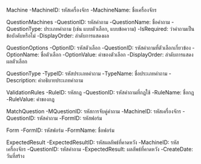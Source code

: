 Machine
-MachineID: รหัสเครื่องจักร
-MachineName: ชื่อเครื่องจักร

QuestionMachines
-QuestionID: รหัสคำถาม
-QuestionName: ชื่อคำถาม
-QuestionType: ประเภทคำถาม (เช่น แบบตัวเลือก, แบบข้อความ)
-IsRequired: ว่าคำถามเป็นข้อบังคับหรือไม่
-DisplayOrder: ลำดับการแสดงผล

QuestionOptions
-OptionID: รหัสตัวเลือก
-QuestionID: รหัสคำถามที่ตัวเลือกเกี่ยวข้อง
-OptionName: ชื่อตัวเลือก
-OptionValue: ค่าของตัวเลือก
-DisplayOrder: ลำดับการแสดงผลตัวเลือก

QuestionType
-TypeID: รหัสประเภทคำถาม
-TypeName: ชื่อประเภทคำถาม
-Description: คำอธิบายประเภทคำถาม

ValidationRules
-RuleID: รหัสกฎ
-QuestionID: รหัสคำถามที่กฎใช้
-RuleName: ชื่อกฎ
-RuleValue: ค่าของกฎ

MatchQuestion
-MQuestionID: รหัสการจับคู่คำถาม
-MachineID: รหัสเครื่องจักร
-QuestionID: รหัสคำถาม
-FormID: รหัสฟอร์ม

Form
-FormID: รหัสฟอร์ม
-FormName: ชื่อฟอร์ม

ExpectedResult
-ExpectedResultID: รหัสผลลัพธ์ที่คาดหวัง
-MachineID: รหัสเครื่องจักร
-QuestionID: รหัสคำถาม
-ExpectedResult: ผลลัพธ์ที่คาดหวัง
-CreateDate: วันที่สร้าง
